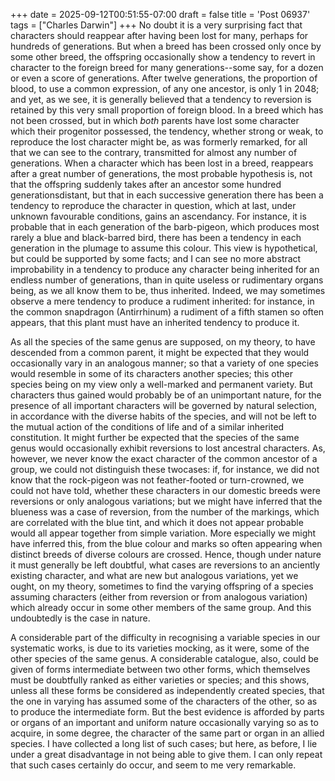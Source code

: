 +++
date = 2025-09-12T00:51:55-07:00
draft = false
title = 'Post 06937'
tags = ["Charles Darwin"]
+++
No doubt it is a very surprising fact that characters should reappear after having been lost for many, perhaps for hundreds of generations. But when a breed has been crossed only once by some other breed, the offspring occasionally show a tendency to revert in character to the foreign breed for many generations--some say, for a dozen or even a score of generations. After twelve generations, the proportion of blood, to use a common expression, of any one ancestor, is only 1 in 2048; and yet, as we see, it is generally believed that a tendency to reversion is retained by this very small proportion of foreign blood. In a breed which has not been crossed, but in which _both_ parents have lost some character which their progenitor possessed, the tendency, whether strong or weak, to reproduce the lost character might be, as was formerly remarked, for all that we can see to the contrary, transmitted for almost any number of generations. When a character which has been lost in a breed, reappears after a great number of generations, the most probable hypothesis is, not that the offspring suddenly takes after an ancestor some hundred generationsdistant, but that in each successive generation there has been a tendency to reproduce the character in question, which at last, under unknown favourable conditions, gains an ascendancy. For instance, it is probable that in each generation of the barb-pigeon, which produces most rarely a blue and black-barred bird, there has been a tendency in each generation in the plumage to assume this colour. This view is hypothetical, but could be supported by some facts; and I can see no more abstract improbability in a tendency to produce any character being inherited for an endless number of generations, than in quite useless or rudimentary organs being, as we all know them to be, thus inherited. Indeed, we may sometimes observe a mere tendency to produce a rudiment inherited: for instance, in the common snapdragon (Antirrhinum) a rudiment of a fifth stamen so often appears, that this plant must have an inherited tendency to produce it.

As all the species of the same genus are supposed, on my theory, to have descended from a common parent, it might be expected that they would occasionally vary in an analogous manner; so that a variety of one species would resemble in some of its characters another species; this other species being on my view only a well-marked and permanent variety. But characters thus gained would probably be of an unimportant nature, for the presence of all important characters will be governed by natural selection, in accordance with the diverse habits of the species, and will not be left to the mutual action of the conditions of life and of a similar inherited constitution. It might further be expected that the species of the same genus would occasionally exhibit reversions to lost ancestral characters. As, however, we never know the exact character of the common ancestor of a group, we could not distinguish these twocases: if, for instance, we did not know that the rock-pigeon was not feather-footed or turn-crowned, we could not have told, whether these characters in our domestic breeds were reversions or only analogous variations; but we might have inferred that the blueness was a case of reversion, from the number of the markings, which are correlated with the blue tint, and which it does not appear probable would all appear together from simple variation. More especially we might have inferred this, from the blue colour and marks so often appearing when distinct breeds of diverse colours are crossed. Hence, though under nature it must generally be left doubtful, what cases are reversions to an anciently existing character, and what are new but analogous variations, yet we ought, on my theory, sometimes to find the varying offspring of a species assuming characters (either from reversion or from analogous variation) which already occur in some other members of the same group. And this undoubtedly is the case in nature.

A considerable part of the difficulty in recognising a variable species in our systematic works, is due to its varieties mocking, as it were, some of the other species of the same genus. A considerable catalogue, also, could be given of forms intermediate between two other forms, which themselves must be doubtfully ranked as either varieties or species; and this shows, unless all these forms be considered as independently created species, that the one in varying has assumed some of the characters of the other, so as to produce the intermediate form. But the best evidence is afforded by parts or organs of an important and uniform nature occasionally varying so as to acquire, in some degree, the character of the same part or organ in an allied species. I have collected a long list of such cases; but here, as before, I lie under a great disadvantage in not being able to give them. I can only repeat that such cases certainly do occur, and seem to me very remarkable.
